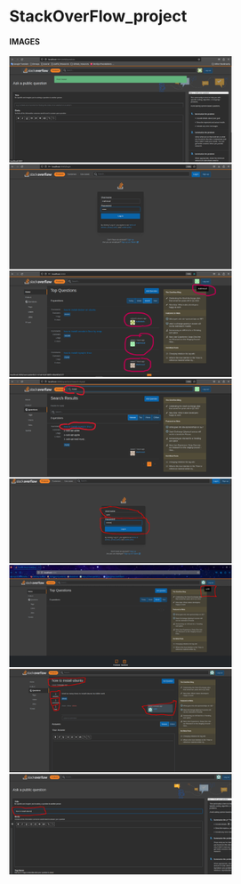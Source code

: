 # StackOverFlow_project

#### IMAGES

<img src="/main/images/1.png" width=400px /><img src="/main/images/2.png" width=400px />
<img src="/main/images/3.png" width=400px /><img src="/main/images/4.png" width=400px />
<img src="/main/images/5.png" width=400px /><img src="/main/images/6.png" width=400px />
<img src="/main/images/7.png" width=400px /><img src="/main/images/8.png" width=400px />
